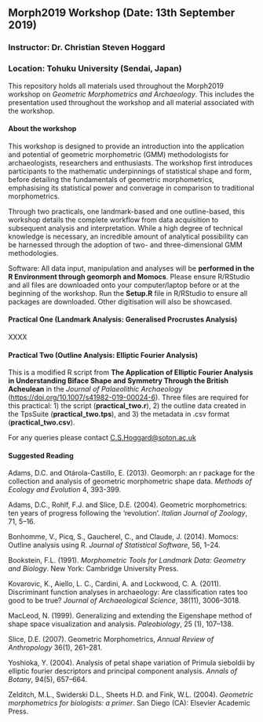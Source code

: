 ## Morph2019 Workshop (Date: 13th September 2019)
### Instructor: Dr. Christian Steven Hoggard
### Location: Tohuku University (Sendai, Japan)


This repository holds all materials used throughout the Morph2019 workshop on *Geometric Morphometrics and Archaeology*. This includes the presentation used throughout the workshop and all material associated with the workshop.  


#### About the workshop

This workshop is designed to provide an introduction into the application and potential of geometric morphometric (GMM) methodologists for archaeologists, researchers and enthusiasts. The workshop first introduces participants to the mathematic underpinnings of statistical shape and form, before detailing the fundamentals of geometric morphometrics, emphasising its statistical power and converage in comparison to traditional morphometrics.

Through two practicals, one landmark-based and one outline-based, this workshop details the complete workflow from data acquisition to subsequent analysis and interpretation. While a high degree of technical knowledge is necessary, an incredible amount of analytical possibility can be harnessed through the adoption of two- and three-dimensional GMM methodologies.

Software: All data input, manipulation and analyses will be **performed in the R Environment through geomorph and Momocs**. Please ensure R/RStudio and all files are downloaded onto your computer/laptop before or at the beginning of the workshop. Run the **Setup.R** file in R/RStudio to ensure all packages are downloaded.  Other digitisation will also be showcased.


#### Practical One (Landmark Analysis: Generalised Procrustes Analysis)

XXXX


#### Practical Two (Outline Analysis: Elliptic Fourier Analysis)

This is a modified R script from **The Application of Elliptic Fourier Analysis in Understanding Biface Shape and Symmetry Through the British Acheulean** in the *Journal of Palaeolithic Archaeology* (https://doi.org/10.1007/s41982-019-00024-6). Three files are required for this practical: 1) the script (**practical_two.r**), 2) the outline data created in the TpsSuite (**practical_two.tps**), and 3) the metadata in .csv format (**practical_two.csv**).

For any queries please contact C.S.Hoggard@soton.ac.uk 


#### Suggested Reading

Adams, D.C. and Otárola-Castillo, E. (2013). Geomorph: an r package for the collection and analysis of geometric morphometric shape data. *Methods of Ecology and Evolution* 4, 393-399. 

Adams, D.C., Rohlf, F.J. and Slice, D.E. (2004). Geometric morphometrics: ten years of progress following the ‘revolution’. *Italian Journal of Zoology*, 71, 5–16. 

Bonhomme, V., Picq, S., Gaucherel, C., and Claude, J. (2014). Momocs: Outline analysis using R. *Journal of
Statistical Software*, 56, 1–24.

Bookstein, F.L. (1991). *Morphometric Tools for Landmark Data: Geometry and Biology*. New York: Cambridge University Press. 

Kovarovic, K., Aiello, L. C., Cardini, A. and Lockwood, C. A. (2011). Discriminant function analyses in
archaeology: Are classification rates too good to be true? *Journal of Archaeological Science*, 38(11),
3006–3018.

MacLeod, N. (1999). Generalizing and extending the Eigenshape method of shape space visualization and
analysis. *Paleobiology*, 25 (1), 107–138.

Slice, D.E. (2007). Geometric Morphometrics, *Annual Review of Anthropology* 36(1), 261–281.  

Yoshioka, Y. (2004). Analysis of petal shape variation of Primula sieboldii by elliptic fourier descriptors and
principal component analysis. *Annals of Botany*, 94(5), 657–664.

Zelditch, M.L., Swiderski D.L., Sheets H.D. and Fink, W.L. (2004). *Geometric morphometrics for biologists: a primer*. San Diego (CA): Elsevier Academic Press.


